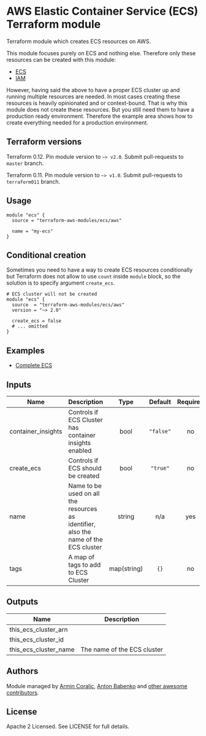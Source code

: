# AWS Elastic Container Service (ECS) Terraform module

Terraform module which creates ECS resources on AWS.

This module focuses purely on ECS and nothing else. Therefore only these resources can be created with this module:

* [ECS](https://www.terraform.io/docs/providers/aws/r/ecs_cluster.html)
* [IAM](https://www.terraform.io/docs/providers/aws/r/iam_instance_profile.html)

However, having said the above to have a proper ECS cluster up and running multiple resources are needed. In most cases creating these resources is heavily opinionated and or context-bound. That is why this module does not create these resources. But you still need them to have a production ready environment. Therefore the example area shows how to create everything needed for a production environment.

## Terraform versions

Terraform 0.12. Pin module version to `~> v2.0`. Submit pull-requests to `master` branch.

Terraform 0.11. Pin module version to `~> v1.0`. Submit pull-requests to `terraform011` branch.

## Usage

```hcl
module "ecs" {
  source = "terraform-aws-modules/ecs/aws"

  name = "my-ecs"
}
```

## Conditional creation

Sometimes you need to have a way to create ECS resources conditionally but Terraform does not allow to use `count` inside `module` block, so the solution is to specify argument `create_ecs`.

```hcl
# ECS cluster will not be created
module "ecs" {
  source  = "terraform-aws-modules/ecs/aws"
  version = "~> 2.0"

  create_ecs = false
  # ... omitted
}
```

## Examples

* [Complete ECS](https://github.com/terraform-aws-modules/terraform-aws-ecs/tree/master/examples/complete-ecs)

<!-- BEGINNING OF PRE-COMMIT-TERRAFORM DOCS HOOK -->
## Inputs

| Name | Description | Type | Default | Required |
|------|-------------|:----:|:-----:|:-----:|
| container\_insights | Controls if ECS Cluster has container insights enabled | bool | `"false"` | no |
| create\_ecs | Controls if ECS should be created | bool | `"true"` | no |
| name | Name to be used on all the resources as identifier, also the name of the ECS cluster | string | n/a | yes |
| tags | A map of tags to add to ECS Cluster | map(string) | `{}` | no |

## Outputs

| Name | Description |
|------|-------------|
| this\_ecs\_cluster\_arn |  |
| this\_ecs\_cluster\_id |  |
| this\_ecs\_cluster\_name | The name of the ECS cluster |

<!-- END OF PRE-COMMIT-TERRAFORM DOCS HOOK -->

## Authors

Module managed by [Armin Coralic](https://github.com/arminc), [Anton Babenko](https://github.com/antonbabenko) and [other awesome contributors](https://github.com/terraform-aws-modules/terraform-aws-ecs/graphs/contributors).

## License

Apache 2 Licensed. See LICENSE for full details.
